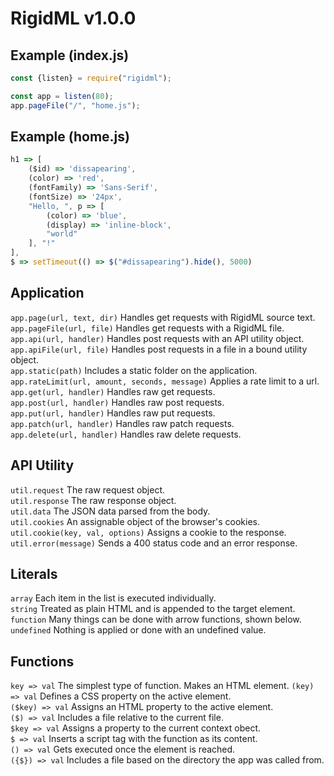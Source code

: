 # RigidML v1.0.0

## Example (index.js)

```js
const {listen} = require("rigidml");

const app = listen(80);
app.pageFile("/", "home.js");
```

## Example (home.js)

```js
h1 => [
	($id) => 'dissapearing',
	(color) => 'red',
	(fontFamily) => 'Sans-Serif',
	(fontSize) => '24px',
	"Hello, ", p => [
		(color) => 'blue',
		(display) => 'inline-block',
		"world"
	], "!"
],
$ => setTimeout(() => $("#dissapearing").hide(), 5000)
```

## Application
`app.page(url, text, dir)` Handles get requests with RigidML source text.  
`app.pageFile(url, file)` Handles get requests with a RigidML file.  
`app.api(url, handler)` Handles post requests with an API utility object.  
`app.apiFile(url, file)` Handles post requests in a file in a bound utility object.  
`app.static(path)` Includes a static folder on the application.  
`app.rateLimit(url, amount, seconds, message)` Applies a rate limit to a url.  
`app.get(url, handler)` Handles raw get requests.  
`app.post(url, handler)` Handles raw post requests.  
`app.put(url, handler)` Handles raw put requests.  
`app.patch(url, handler)` Handles raw patch requests.  
`app.delete(url, handler)` Handles raw delete requests.  

## API Utility
`util.request` The raw request object.  
`util.response` The raw response object.  
`util.data` The JSON data parsed from the body.  
`util.cookies` An assignable object of the browser's cookies.  
`util.cookie(key, val, options)` Assigns a cookie to the response.  
`util.error(message)` Sends a 400 status code and an error response.  

## Literals
`array` Each item in the list is executed individually.  
`string` Treated as plain HTML and is appended to the target element.  
`function` Many things can be done with arrow functions, shown below.  
`undefined` Nothing is applied or done with an undefined value.

## Functions
`key => val` The simplest type of function. Makes an HTML element.
`(key) => val` Defines a CSS property on the active element.  
`($key) => val` Assigns an HTML property to the active element.  
`($) => val` Includes a file relative to the current file.  
`$key => val` Assigns a property to the current context obect.  
`$ => val` Inserts a script tag with the function as its content.  
`() => val` Gets executed once the element is reached.  
`({$}) => val` Includes a file based on the directory the app was called from.  